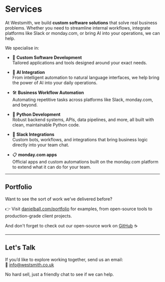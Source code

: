 # Services

At Westsmith, we build **custom software solutions** that solve real business problems. Whether you need to streamline internal workflows, integrate platforms like Slack or monday.com, or bring AI into your operations, we can help.

We specialise in:

- 🧱 **Custom Software Development**  
  Tailored applications and tools designed around your exact needs.

- 🤖 **AI Integration**  
  From intelligent automation to natural language interfaces, we help bring the power of AI into your daily operations.

- 🛠️ **Business Workflow Automation**  
  Automating repetitive tasks across platforms like Slack, monday.com, and beyond.

- 🐍 **Python Development**  
  Robust backend systems, APIs, data pipelines, and more, all built with clean, maintainable Python code.

- 💬 **Slack Integrations**  
  Custom bots, workflows, and integrations that bring business logic directly into your team chat.

- 📋 **monday.com apps**  
  Official apps and custom automations built on the monday.com platform to extend what it can do for your team.

---

## Portfolio

Want to see the sort of work we’ve delivered before?

👉 Visit [danielball.com/portfolio](https://danielball.com/portfolio) for examples, from open-source tools to production-grade client projects.

And don't forget to check out our open-source work on [GitHub](https://github.com/westsmith-open) ☕

---

## Let's Talk

If you’d like to explore working together, send us an email:  
📧 [info@westsmith.co.uk](mailto:info@westsmith.co.uk)

No hard sell, just a friendly chat to see if we can help.